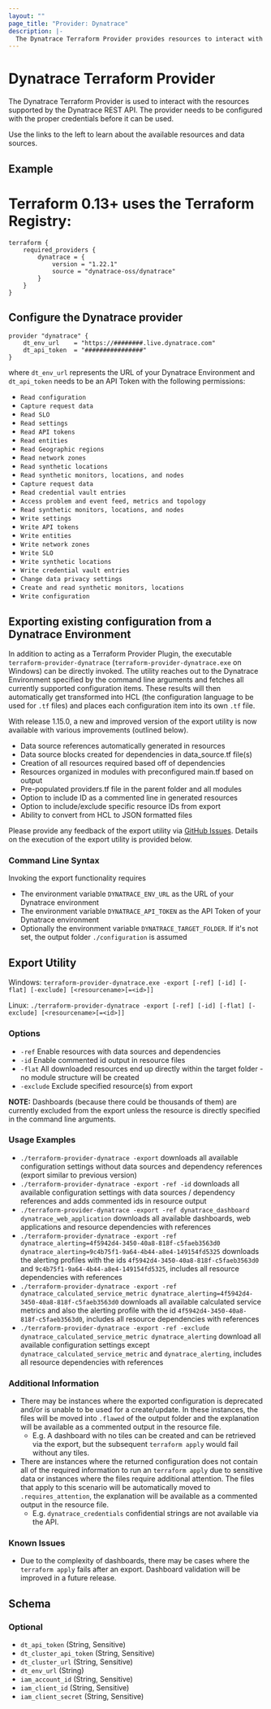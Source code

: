 ```yaml
---
layout: ""
page_title: "Provider: Dynatrace"
description: |-
  The Dynatrace Terraform Provider provides resources to interact with the Dynatrace REST API.
---
```


# Dynatrace Terraform Provider

The Dynatrace Terraform Provider is used to interact with the resources supported by the Dynatrace REST API. The provider needs to be configured with the proper credentials before it can be used.

Use the links to the left to learn about the available resources and data sources.

## Example

# Terraform 0.13+ uses the Terraform Registry:
```
terraform {
    required_providers {
        dynatrace = {
            version = "1.22.1"
            source = "dynatrace-oss/dynatrace"
        }
    }
} 
```
## Configure the Dynatrace provider
```
provider "dynatrace" {
    dt_env_url    = "https://########.live.dynatrace.com"
    dt_api_token  = "################"
}
```
where `dt_env_url` represents the URL of your Dynatrace Environment and `dt_api_token` needs to be an API Token with the following permissions:
* `Read configuration`
* `Capture request data`
* `Read SLO`
* `Read settings`
* `Read API tokens`
* `Read entities`
* `Read Geographic regions`
* `Read network zones`
* `Read synthetic locations`
* `Read synthetic monitors, locations, and nodes`
* `Capture request data`
* `Read credential vault entries`
* `Access problem and event feed, metrics and topology`
* `Read synthetic monitors, locations, and nodes`
* `Write settings`
* `Write API tokens`
* `Write entities`
* `Write network zones`
* `Write SLO`
* `Write synthetic locations`
* `Write credential vault entries`
* `Change data privacy settings`
* `Create and read synthetic monitors, locations`
* `Write configuration`



## Exporting existing configuration from a Dynatrace Environment
In addition to acting as a Terraform Provider Plugin, the executable `terraform-provider-dynatrace` (`terraform-provider-dynatrace.exe` on Windows) can be directly invoked.
The utility reaches out to the Dynatrace Environment specified by the command line arguments and fetches all currently supported configuration items. These results will then automatically get transformed into HCL (the configuration language to be used for `.tf` files) and places each configuration item into its own `.tf` file.

With release 1.15.0, a new and improved version of the export utility is now available with various improvements (outlined below).
* Data source references automatically generated in resources
* Data source blocks created for dependencies in data_source.tf file(s)
* Creation of all resources required based off of dependencies
* Resources organized in modules with preconfigured main.tf based on output
* Pre-populated providers.tf file in the parent folder and all modules
* Option to include ID as a commented line in generated resources
* Option to include/exclude specific resource IDs from export
* Ability to convert from HCL to JSON formatted files
 
Please provide any feedback of the export utility via [GitHub Issues](https://github.com/dynatrace-oss/terraform-provider-dynatrace/issues). Details on the execution of the export utility is provided below.

### Command Line Syntax
Invoking the export functionality requires
* The environment variable `DYNATRACE_ENV_URL` as the URL of your Dynatrace environment
* The environment variable `DYNATRACE_API_TOKEN` as the API Token of your Dynatrace environment
* Optionally the environment variable `DYNATRACE_TARGET_FOLDER`. If it's not set, the output folder `./configuration` is assumed

## Export Utility
Windows: `terraform-provider-dynatrace.exe -export [-ref] [-id] [-flat] [-exclude] [<resourcename>[=<id>]]`

Linux: `./terraform-provider-dynatrace -export [-ref] [-id] [-flat] [-exclude] [<resourcename>[=<id>]]`
### Options
* `-ref` Enable resources with data sources and dependencies
* `-id` Enable commented id output in resource files
* `-flat` All downloaded resources end up directly within the target folder - no module structure will be created
* `-exclude` Exclude specified resource(s) from export

**NOTE:** Dashboards (because there could be thousands of them) are currently excluded from the export unless the resource is directly specified in the command line arguments.

### Usage Examples
* `./terraform-provider-dynatrace -export` downloads all available configuration settings without data sources and dependency references (export similar to previous version)
* `./terraform-provider-dynatrace -export -ref -id` downloads all available configuration settings with data sources / dependency references and adds commented ids in resource output
* `./terraform-provider-dynatrace -export -ref dynatrace_dashboard dynatrace_web_application` downloads all available dashboards, web applications and resource dependencies with references
* `./terraform-provider-dynatrace -export -ref dynatrace_alerting=4f5942d4-3450-40a8-818f-c5faeb3563d0 dynatrace_alerting=9c4b75f1-9a64-4b44-a8e4-149154fd5325` downloads the alerting profiles with the ids `4f5942d4-3450-40a8-818f-c5faeb3563d0` and `9c4b75f1-9a64-4b44-a8e4-149154fd5325`, includes all resource dependencies with references
* `./terraform-provider-dynatrace -export -ref dynatrace_calculated_service_metric dynatrace_alerting=4f5942d4-3450-40a8-818f-c5faeb3563d0` downloads all available calculated service metrics and also the alerting profile with the id `4f5942d4-3450-40a8-818f-c5faeb3563d0`, includes all resource dependencies with references
* `./terraform-provider-dynatrace -export -ref -exclude dynatrace_calculated_service_metric dynatrace_alerting` download all available configuration settings except `dynatrace_calculated_service_metric` and `dynatrace_alerting`, includes all resource dependencies with references

### Additional Information
* There may be instances where the exported configuration is deprecated and/or is unable to be used for a create/update. In these instances, the files will be moved into `.flawed` of the output folder and the explanation will be available as a commented output in the resource file. 
    -  E.g. A dashboard with no tiles can be created and can be retrieved via the export, but the subsequent `terraform apply` would fail without any tiles. 
* There are instances where the returned configuration does not contain all of the required information to run an `terraform apply` due to sensitive data or  instances where the files require additional attention. The files that apply to this scenario will be automatically moved to `.requires_attention`, the explanation will be available as a commented output in the resource file.
    -  E.g. `dynatrace_credentials` confidential strings are not available via the API.

### Known Issues
* Due to the complexity of dashboards, there may be cases where the `terraform apply` fails after an export. Dashboard validation will be improved in a future release.

<!-- schema generated by tfplugindocs -->
## Schema

### Optional

- `dt_api_token` (String, Sensitive)
- `dt_cluster_api_token` (String, Sensitive)
- `dt_cluster_url` (String, Sensitive)
- `dt_env_url` (String)
- `iam_account_id` (String, Sensitive)
- `iam_client_id` (String, Sensitive)
- `iam_client_secret` (String, Sensitive)